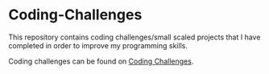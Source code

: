 # Coding-Challenges

This repository contains coding challenges/small scaled projects that I have completed in order to improve my programming skills. 

Coding challenges can be found on [Coding Challenges][1].

[1]: https://codingchallenges.fyi/challenges/intro